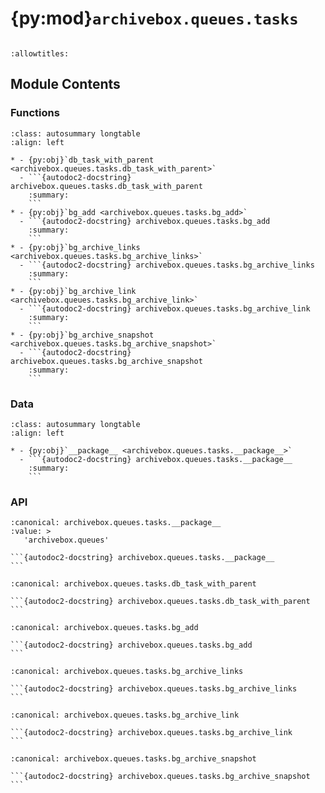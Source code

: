 # {py:mod}`archivebox.queues.tasks`

```{py:module} archivebox.queues.tasks
```

```{autodoc2-docstring} archivebox.queues.tasks
:allowtitles:
```

## Module Contents

### Functions

````{list-table}
:class: autosummary longtable
:align: left

* - {py:obj}`db_task_with_parent <archivebox.queues.tasks.db_task_with_parent>`
  - ```{autodoc2-docstring} archivebox.queues.tasks.db_task_with_parent
    :summary:
    ```
* - {py:obj}`bg_add <archivebox.queues.tasks.bg_add>`
  - ```{autodoc2-docstring} archivebox.queues.tasks.bg_add
    :summary:
    ```
* - {py:obj}`bg_archive_links <archivebox.queues.tasks.bg_archive_links>`
  - ```{autodoc2-docstring} archivebox.queues.tasks.bg_archive_links
    :summary:
    ```
* - {py:obj}`bg_archive_link <archivebox.queues.tasks.bg_archive_link>`
  - ```{autodoc2-docstring} archivebox.queues.tasks.bg_archive_link
    :summary:
    ```
* - {py:obj}`bg_archive_snapshot <archivebox.queues.tasks.bg_archive_snapshot>`
  - ```{autodoc2-docstring} archivebox.queues.tasks.bg_archive_snapshot
    :summary:
    ```
````

### Data

````{list-table}
:class: autosummary longtable
:align: left

* - {py:obj}`__package__ <archivebox.queues.tasks.__package__>`
  - ```{autodoc2-docstring} archivebox.queues.tasks.__package__
    :summary:
    ```
````

### API

````{py:data} __package__
:canonical: archivebox.queues.tasks.__package__
:value: >
   'archivebox.queues'

```{autodoc2-docstring} archivebox.queues.tasks.__package__
```

````

````{py:function} db_task_with_parent(func)
:canonical: archivebox.queues.tasks.db_task_with_parent

```{autodoc2-docstring} archivebox.queues.tasks.db_task_with_parent
```
````

````{py:function} bg_add(add_kwargs, task=None, parent_task_id=None)
:canonical: archivebox.queues.tasks.bg_add

```{autodoc2-docstring} archivebox.queues.tasks.bg_add
```
````

````{py:function} bg_archive_links(args, kwargs=None, task=None, parent_task_id=None)
:canonical: archivebox.queues.tasks.bg_archive_links

```{autodoc2-docstring} archivebox.queues.tasks.bg_archive_links
```
````

````{py:function} bg_archive_link(args, kwargs=None, task=None, parent_task_id=None)
:canonical: archivebox.queues.tasks.bg_archive_link

```{autodoc2-docstring} archivebox.queues.tasks.bg_archive_link
```
````

````{py:function} bg_archive_snapshot(snapshot, overwrite=False, methods=None, task=None, parent_task_id=None)
:canonical: archivebox.queues.tasks.bg_archive_snapshot

```{autodoc2-docstring} archivebox.queues.tasks.bg_archive_snapshot
```
````
